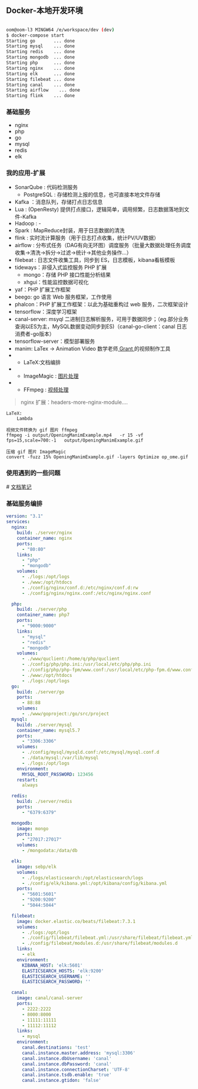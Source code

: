 ## Docker-本地开发环境

```bash

oom@oom-l3 MINGW64 /e/workspace/dev (dev)
$ docker-compose start
Starting go       ... done
Starting mysql    ... done
Starting redis    ... done
Starting mongodb  ... done
Starting php      ... done
Starting nginx    ... done
Starting elk      ... done
Starting filebeat ... done
Starting canal    ... done
Starting airflow    ... done
Starting flink    ... done
```

### 基础服务
- nginx
- php
- go
- mysql
- redis
- elk


### 我的应用-扩展
  - SonarQube : 代码检测服务
    - PostgreSQL : 存储检测上报的信息，也可直接本地文件存储
  - Kafka ：消息队列，存储打点日志信息
  - Lua : (OpenResty) 提供打点接口，逻辑简单，调用频繁，日志数据落地到文件-Kafka
  - Hadoop : -
  - Spark : MapReduce封装，用于日志数据的清洗
  - flink : 实时流计算服务（用于日志打点收集，统计PV/UV数据）
  - airflow : 分布式任务（DAG有向无环图）调度服务（批量大数据处理任务调度 收集->清洗->拆分->过滤->统计->其他业务操作...） 
  - filebeat : 日志文件收集工具，同步到 ES，日志模板，kibana看板模板
  - tideways：非侵入式监控服务 PHP 扩展
    - mongo：存储 PHP 接口性能分析结果
    - xhgui：性能监控数据可视化
  - yaf：PHP 扩展工作框架
  - beego: go 语言 Web 服务框架，工作使用
  - phalcon：PHP 扩展工作框架：以此为基础重构过 web 服务，二次框架设计
  - tensorflow：深度学习框架
  - canal-server: msyql 二进制日志解析服务，可用于数据同步；（eg.部分业务查询以ES为主，MySQL数据变动同步到ES)（canal-go-client：canal 日志消费者-go版本）
  - tensorflow-server：模型部署服务
  - manim: LaTex -> Animation Video 数学老师[ Grant ](https://www.3blue1brown.com)的视频制作工具
  - - LaTeX:文档编排
  - - ImageMagic : [图片处理](https://imagemagick.org/script/download.php)
  - - FFmpeg : [视频处理](http://www.ffmpeg.org/download.html)
> nginx 扩展：headers-more-nginx-module....

```
LaTeX:
    Lambda

视频文件转换为 gif 图片 ffmpeg
ffmpeg -i output/OpeningManimExample.mp4   -r 15 -vf fps=15,scale=700:-1   output/OpeningManimExample.gif 

压缩 gif 图片 ImageMagic
convert -fuzz 15% OpeningManimExample.gif -layers Optimize op_ome.gif
```

### 使用遇到的一些问题
\# [文档笔记](xxx.md)


### 基础服务编排

```yml
version: "3.1"
services:
  nginx:
    build: ./server/nginx
    container_name: nginx
    ports:
      - "80:80"
    links:
      - "php"
      - "mongodb"
    volumes:
      - ./logs:/opt/logs
      - ./www:/opt/htdocs
      - ./config/nginx/conf.d:/etc/nginx/conf.d:rw
      - ./config/nginx/nginx.conf:/etc/nginx/nginx.conf

  php:
    build: ./server/php
    container_name: php7
    ports:
      - "9000:9000"
    links:
      - "mysql"
      - "redis"
      - "mongodb"
    volumes:
      - ./www/quclient:/home/q/php/quclient
      - ./config/php/php.ini:/usr/local/etc/php/php.ini
      - ./config/php/php-fpm/www.conf:/usr/local/etc/php-fpm.d/www.conf
      - ./www:/opt/htdocs
      - ./logs:/opt/logs
  go:
    build: ./server/go
    ports:
      - 88:88
    volumes:
      - ./www/goproject:/go/src/project
  mysql:
    build: ./server/mysql
    container_name: mysql5.7
    ports:
      - "3306:3306"
    volumes:
      - ./config/mysql/mysqld.conf:/etc/mysql/mysql.conf.d
      - ./data/mysql:/var/lib/mysql
      - ./logs:/opt/logs
    environment:
      MYSQL_ROOT_PASSWORD: 123456
    restart:
      always

  redis:
    build: ./server/redis
    ports:
      - "6379:6379"

  mongodb:
    image: mongo
    ports:
      - "27017:27017"
    volumes:
      - /mongodata:/data/db

  elk:
    image: sebp/elk
    volumes:
      - ./logs/elasticsearch:/opt/elasticsearch/logs
      - ./config/elk/kibana.yml:/opt/kibana/config/kibana.yml
    ports:
      - "5601:5601"
      - "9200:9200"
      - "5044:5044"

  filebeat:
    image: docker.elastic.co/beats/filebeat:7.3.1
    volumes:
      - ./logs:/opt/logs
      - ./config/filebeat/filebeat.yml:/usr/share/filebeat/filebeat.yml
      - ./config/filebeat/modules.d:/usr/share/filebeat/modules.d
    links:
      - elk
    environment:
      KIBANA_HOST: 'elk:5601'
      ELASTICSEARCH_HOSTS: 'elk:9200'
      ELASTICSEARCH_USERNAME: ''
      ELASTICSEARCH_PASSWORD: ''

  canal:
    image: canal/canal-server
    ports:
      - 2222:2222
      - 8000:8000
      - 11111:11111
      - 11112:11112
    links:
      - mysql
    environment:
      canal.destinations: 'test'
      canal.instance.master.address: 'mysql:3306'
      canal.instance.dbUsername: 'canal'
      canal.instance.dbPassword: 'canal'
      canal.instance.connectionCharset: 'UTF-8'
      canal.instance.tsdb.enable: 'true'
      canal.instance.gtidon: 'false'

```